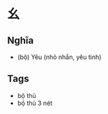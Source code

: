 # 幺

## Nghĩa
* (bộ) Yêu (nhỏ nhắn, yêu tinh)

## Tags
* bộ thủ
* bộ thủ 3 nét

<script>window.HANZI_FIELD='幺';</script>